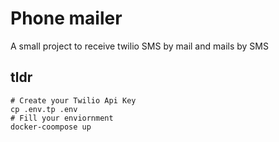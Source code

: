 # Phone mailer

A small project to receive twilio SMS by mail and mails by SMS

## tldr
```
# Create your Twilio Api Key
cp .env.tp .env
# Fill your enviornment
docker-coompose up
```
